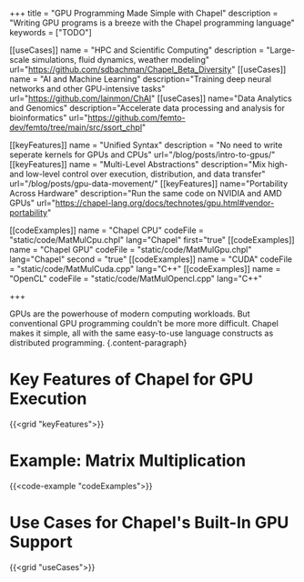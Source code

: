 +++
title = "GPU Programming Made Simple with Chapel"
description = "Writing GPU programs is a breeze with the Chapel programming language"
keywords = ["TODO"]

[[useCases]]
  name = "HPC and Scientific Computing"
  description = "Large-scale simulations, fluid dynamics, weather modeling"
  url="https://github.com/sdbachman/Chapel_Beta_Diversity"
[[useCases]]
  name = "AI and Machine Learning"
  description="Training deep neural networks and other GPU-intensive tasks"
  url="https://github.com/Iainmon/ChAI"
[[useCases]]
  name="Data Analytics and Genomics"
  description="Accelerate data processing and analysis for bioinformatics"
  url="https://github.com/femto-dev/femto/tree/main/src/ssort_chpl"

[[keyFeatures]]
  name = "Unified Syntax"
  description = "No need to write seperate kernels for GPUs and CPUs"
  url="/blog/posts/intro-to-gpus/"
[[keyFeatures]]
  name = "Multi-Level Abstractions"
  description="Mix high- and low-level control over execution, distribution, and data transfer"
  url="/blog/posts/gpu-data-movement/"
[[keyFeatures]]
  name="Portability Across Hardware"
  description="Run the same code on NVIDIA and AMD GPUs"
  url="https://chapel-lang.org/docs/technotes/gpu.html#vendor-portability"

[[codeExamples]]
  name = "Chapel CPU"
  codeFile = "static/code/MatMulCpu.chpl"
  lang="Chapel"
  first="true"
[[codeExamples]]
  name = "Chapel GPU"
  codeFile = "static/code/MatMulGpu.chpl"
  lang="Chapel"
  second = "true"
[[codeExamples]]
  name = "CUDA"
  codeFile = "static/code/MatMulCuda.cpp"
  lang="C++"
[[codeExamples]]
  name = "OpenCL"
  codeFile = "static/code/MatMulOpencl.cpp"
  lang="C++"


+++

GPUs are the powerhouse of modern computing workloads. But conventional GPU programming couldn't be more more difficult. Chapel makes it simple, all with the same easy-to-use language constructs as distributed programming.
{.content-paragraph}

# Key Features of Chapel for GPU Execution

{{<grid "keyFeatures">}}

# Example: Matrix Multiplication

{{<code-example "codeExamples">}}

# Use Cases for Chapel's Built-In GPU Support

{{<grid "useCases">}}



